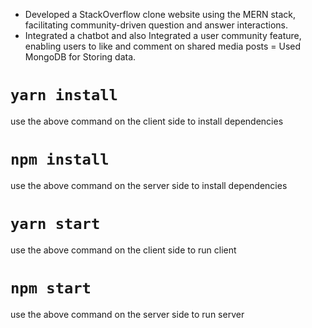 - Developed a StackOverflow clone website using the MERN stack, facilitating community-driven question and answer interactions. 
- Integrated a chatbot and also Integrated a user community feature, enabling users to like and comment on shared media posts
= Used MongoDB for  Storing data.



# `yarn install`
use  the above command on the client side to install dependencies

# `npm install`
use  the above command on the server side to install dependencies

# `yarn start`
use  the above command on the client side to run client

# `npm start`
use  the above command on the server side to run server
